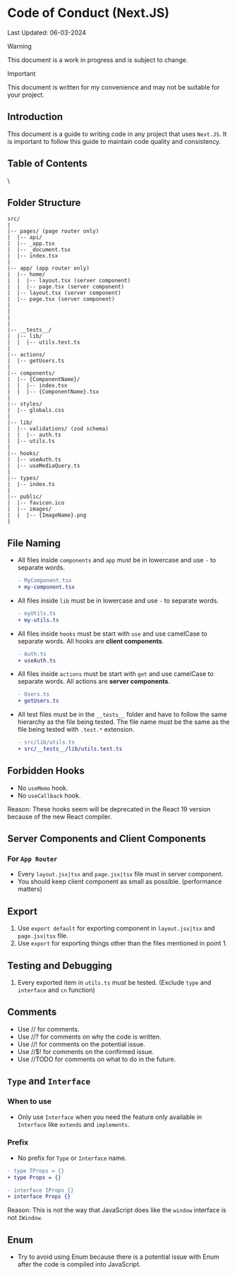 # Code of Conduct (Next.JS)
Last Updated: 06-03-2024

> [!WARNING]
> This document is a work in progress and is subject to change.

> [!IMPORTANT]
> This document is written for my convenience and may not be suitable for your project.

## Introduction

This document is a guide to writing code in any project that uses `Next.JS`. It is important to follow this guide to maintain code quality and consistency.

## Table of Contents
\

## Folder Structure
```
src/
|
|-- pages/ (page router only)
|  |-- api/
|  |-- _app.tsx
|  |-- _document.tsx
|  |-- index.tsx
|
|-- app/ (app router only)
|  |-- home/
|  |  |-- layout.tsx (server component)
|  |  |-- page.tsx (server component)
|  |-- layout.tsx (server component)
|  |-- page.tsx (server component)
|
|
|
|
|-- __tests__/
|  |-- lib/
|  |  |-- utils.test.ts
|
|-- actions/
|  |-- getUsers.ts
|
|-- components/
|  |-- {ComponentName}/
|  |  |-- index.tsx
|  |  |-- {ComponentName}.tsx
|
|-- styles/
|  |-- globals.css
|
|-- lib/
|  |-- validations/ (zod schema)
|  |  |-- auth.ts
|  |-- utils.ts
|
|-- hooks/
|  |-- useAuth.ts
|  |-- useMediaQuery.ts
|
|-- types/
|  |-- index.ts
|
|-- public/
|  |-- favicon.ico
|  |-- images/
|  |  |-- {ImageName}.png
|
```

## File Naming

- All files inside `components` and `app` must be in lowercase and use `-` to separate words.

  ```diff
  - MyComponent.tsx
  + my-component.tsx
  ```

- All files inside `lib` must be in lowercase and use `-` to separate words.

  ```diff
  - myUtils.ts
  + my-utils.ts
  ```
  
- All files inside `hooks` must be start with `use` and use camelCase to separate words. All hooks are **client components**.

  ```diff
  - Auth.ts
  + useAuth.ts
  ```

- All files inside `actions` must be start with `get` and use camelCase to separate words. All actions are **server components**.

  ```diff
  - Users.ts
  + getUsers.ts
  ```

- All test files must be in the `__tests__` folder and have to follow the same hierarchy as the file being tested. The file name must be the same as the file being tested with `.test.*` extension.

  ```diff
  - src/lib/utils.ts
  + src/__tests__/lib/utils.test.ts
  ```

## Forbidden Hooks

- No `useMemo` hook.
- No `useCallback` hook.

Reason: These hooks seem will be deprecated in the React 19 version because of the new React compiler.

## Server Components and Client Components

### For `App Router`

- Every `layout.jsx|tsx` and `page.jsx|tsx` file must in server component.
- You should keep client component as small as possible. (performance matters)

## Export

1. Use `export default` for exporting component in `layout.jsx|tsx` and `page.jsx|tsx` file.
2. Use `export` for exporting things other than the files mentioned in point 1.

## Testing and Debugging

1. Every exported item in `utils.ts` must be tested. (Exclude `type` and `interface` and `cn` function)

## Comments

- Use // for comments.
- Use //? for comments on why the code is written.
- Use //! for comments on the potential issue.
- Use //$! for comments on the confirmed issue.
- Use //TODO for comments on what to do in the future.

## `Type` and `Interface`

### When to use

- Only use `Interface` when you need the feature only available in `Interface` like `extends` and `implements`.

### Prefix

- No prefix for `Type` or `Interface` name.

```diff
- type TProps = {}
+ type Props = {}

- interface IProps {}
+ interface Props {}
```

Reason: This is not the way that JavaScript does like the `window` interface is not `IWindow`.

## Enum

- Try to avoid using Enum because there is a potential issue with Enum after the code is compiled into JavaScript.
